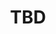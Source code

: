 ﻿---
  name: 20d2t2s8
  title: TBD
  content:
  category: Big Data
  format: REX
  speakers: TBD
  room: Mezzanine
  time_start: '16:00'
  time_end: '16:45'
---
